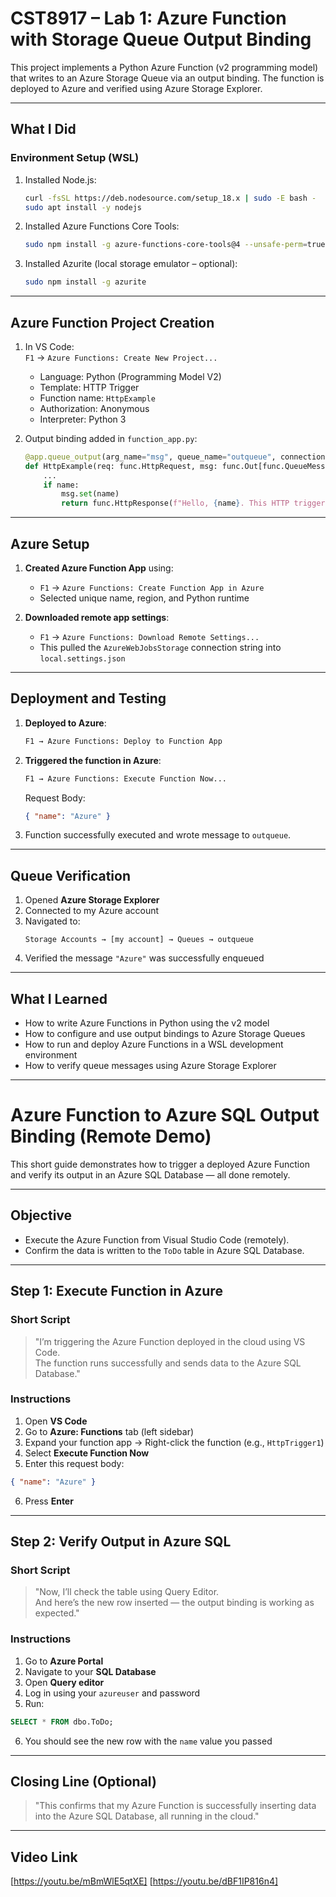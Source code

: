 # CST8917 – Lab 1: Azure Function with Storage Queue Output Binding

This project implements a Python Azure Function (v2 programming model) that writes to an Azure Storage Queue via an output binding. The function is deployed to Azure and verified using Azure Storage Explorer.

---

##  What I Did

###  Environment Setup (WSL)

1. Installed Node.js:
   ```bash
   curl -fsSL https://deb.nodesource.com/setup_18.x | sudo -E bash -
   sudo apt install -y nodejs
   ```

2. Installed Azure Functions Core Tools:
   ```bash
   sudo npm install -g azure-functions-core-tools@4 --unsafe-perm=true
   ```

3. Installed Azurite (local storage emulator – optional):
   ```bash
   sudo npm install -g azurite
   ```

---

##  Azure Function Project Creation

1. In VS Code:  
   `F1` → `Azure Functions: Create New Project...`
   - Language: Python (Programming Model V2)
   - Template: HTTP Trigger
   - Function name: `HttpExample`
   - Authorization: Anonymous
   - Interpreter: Python 3

2. Output binding added in `function_app.py`:
   ```python
   @app.queue_output(arg_name="msg", queue_name="outqueue", connection="AzureWebJobsStorage")
   def HttpExample(req: func.HttpRequest, msg: func.Out[func.QueueMessage]) -> func.HttpResponse:
       ...
       if name:
           msg.set(name)
           return func.HttpResponse(f"Hello, {name}. This HTTP triggered function executed successfully.")
   ```

---

##  Azure Setup

1. **Created Azure Function App** using:
   - `F1` → `Azure Functions: Create Function App in Azure`
   - Selected unique name, region, and Python runtime

2. **Downloaded remote app settings**:
   - `F1` → `Azure Functions: Download Remote Settings...`
   - This pulled the `AzureWebJobsStorage` connection string into `local.settings.json`

---

##  Deployment and Testing

1. **Deployed to Azure**:
   ```bash
   F1 → Azure Functions: Deploy to Function App
   ```

2. **Triggered the function in Azure**:
   ```bash
   F1 → Azure Functions: Execute Function Now...
   ```

   Request Body:
   ```json
   { "name": "Azure" }
   ```

3.  Function successfully executed and wrote message to `outqueue`.

---

##  Queue Verification

1. Opened **Azure Storage Explorer**
2. Connected to my Azure account
3. Navigated to:
   ```
   Storage Accounts → [my account] → Queues → outqueue
   ```
4. Verified the message `"Azure"` was successfully enqueued

---

##  What I Learned

- How to write Azure Functions in Python using the v2 model
- How to configure and use output bindings to Azure Storage Queues
- How to run and deploy Azure Functions in a WSL development environment
- How to verify queue messages using Azure Storage Explorer

---



# Azure Function to Azure SQL Output Binding (Remote Demo)

This short guide demonstrates how to trigger a deployed Azure Function and verify its output in an Azure SQL Database — all done remotely.

---

##  Objective

- Execute the Azure Function from Visual Studio Code (remotely).
- Confirm the data is written to the `ToDo` table in Azure SQL Database.

---

##  Step 1: Execute Function in Azure

###  Short Script

> "I’m triggering the Azure Function deployed in the cloud using VS Code.  
> The function runs successfully and sends data to the Azure SQL Database."

###  Instructions

1. Open **VS Code**
2. Go to **Azure: Functions** tab (left sidebar)
3. Expand your function app → Right-click the function (e.g., `HttpTrigger1`)
4. Select **Execute Function Now**
5. Enter this request body:
```json
{ "name": "Azure" }
```
6. Press **Enter**

---

##  Step 2: Verify Output in Azure SQL

###  Short Script

> "Now, I’ll check the table using Query Editor.  
> And here’s the new row inserted — the output binding is working as expected."

###  Instructions

1. Go to **Azure Portal**
2. Navigate to your **SQL Database**
3. Open **Query editor**
4. Log in using your `azureuser` and password
5. Run:
```sql
SELECT * FROM dbo.ToDo;
```

6.  You should see the new row with the `name` value you passed

---

##  Closing Line (Optional)

> "This confirms that my Azure Function is successfully inserting data into the Azure SQL Database, all running in the cloud."

---
## Video Link
[https://youtu.be/mBmWlE5qtXE]
[https://youtu.be/dBF1IP816n4]


